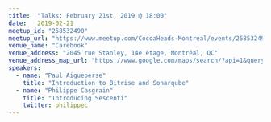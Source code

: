 ```yaml
---
title:  "Talks: February 21st, 2019 @ 18:00"
date:   2019-02-21
meetup_id: "258532490" 
meetup_url: "https://www.meetup.com/CocoaHeads-Montreal/events/258532490/"
venue_name: "Carebook"
venue_address: "2045 rue Stanley, 14e étage, Montréal, QC"
venue_address_map_url: "https://www.google.com/maps/search/?api=1&query=2045+Rue+Stanley%2C+2045+Rue+Stanley%2C+Montréal%2C+QC%2C+H3A+2V4%2C+ca&query_place_id=ChIJ8Si5GUEayUwRLDwmMpYX2Qw"
speakers:
  - name: "Paul Aigueperse"
    title: "Introduction to Bitrise and Sonarqube"
  - name: "Philippe Casgrain"
    title: "Introducing Sescenti"
    twitter: philippec
---
```

